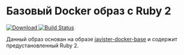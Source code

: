 # Базовый Docker образ с Ruby 2

[ ![Download](https://api.bintray.com/packages/javister/docker/javister%3Ajavister-docker-ruby/images/download.svg) ](https://bintray.com/javister/docker/javister%3Ajavister-docker-ruby/_latestVersion)
[![Build Status](https://travis-ci.org/javister/javister-docker-ruby.svg?branch=master)](https://travis-ci.org/javister/javister-docker-ruby)

Данный образ основан на образе [javister-docker-base](https://github.com/javister/javister-docker-base) и содержит 
предустановленный Ruby 2.
